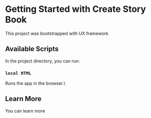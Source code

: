 # Getting Started with Create Story Book 

This project was bootstrapped with UX framework

## Available Scripts

In the project directory, you can run:

### `local HTML`

Runs the app in the browser.\
## Learn More

You can learn more 